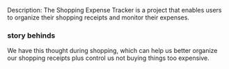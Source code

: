 Description: The Shopping Expense Tracker is a project that enables users to organize their shopping receipts and monitor their expenses.

### story behinds
We have this thought during shopping, which can help us better organize our shopping receipts plus control us not buying things too expensive. 
